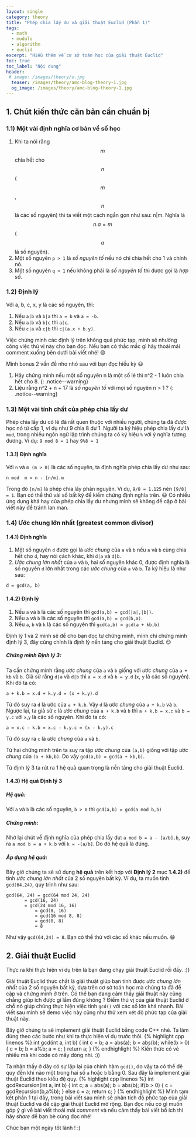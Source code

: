 ```yaml
---
layout: single
category: theory
title: "Phép chia lấy dư và giải thuật Euclid (Phần 1)"
tags:
  - math
  - modulo
  - algorithm
  - euclid
excerpt: "Hiểu thêm về cơ sở toán học của giải thuật Euclid" 
toc: true
toc_label: "Nội dung"
header:
 # image: /images/theory/u.jpg
  teaser: /images/theory/amc-blog-theory-1.jpg
  og_image: /images/theory/amc-blog-theory-1.jpg
---
```


## 1.  Chút kiến thức căn bản cần chuẩn bị
### 1.1)   Một vài định nghĩa cơ bản về số học
1. Khi ta nói rằng $$m$$ chia hết cho $$n$$ ($$m$$, $$n$$ là các số nguyên) thì ta viết một cách ngắn gọn như sau: n|m. Nghĩa là $$n.a = m$$ ($$a$$ là số nguyên).
2. Một số nguyên ```p > 1``` là *số nguyên tố* nếu nó chỉ chia hết cho 1 và chính nó.
3. Một số nguyên ```q > 1``` nếu không phải là *số nguyên tố* thì được gọi là *hợp số*. 

### 1.2) Định lý
Với a, b, c, x, y là các số nguyên, thì: 
1. Nếu ```a|b``` và ```b|a``` thì ```a = b``` và ```a = -b```.
2. Nếu ```a|b``` và ```b|c``` thì ```a|c```.
3. Nếu ```c|a``` và ```c|b``` thì ```c|(a.x + b.y)```.

Việc chứng minh các định lý trên không quá phức tạp, mình sẽ nhường công việc thú vị này cho bạn đọc. Nếu bạn có thắc mắc gì hãy thoải mái comment xuống bên dưới bài viết nhé! :smile:

Mình bonus 2 vấn đề nho nhỏ sau với bạn đọc hiếu kỳ :smiley:

 1) Hãy chứng minh nếu một số nguyên n là một số lẻ thì n^2 - 1 luôn chia hết cho 8.
 {: .notice--warning}
 2) Liệu rằng n^2 + n + 17 là *số nguyên tố* với mọi số nguyên n > 1 ?
 {: .notice--warning}
 
### 1.3) Một vài tính chất của phép chia lấy dư
  Phép chia lấy dư có lẽ đã rất quen thuộc với nhiều người, chúng ta đã được học nó từ cấp 1, ví dụ như 9 chia 8 dư 1.
  Người ta ký hiệu phép chia lấy dư là ```mod```, trong nhiều ngôn ngữ lập trình chúng ta có ký hiệu ```%``` với ý nghĩa tương đương.
  Ví dụ: ```9 mod 8 = 1``` hay ```9%8 = 1```
#### 1.3.1) Định nghĩa
Với ```n``` và ```m (m > 0)``` là các số nguyên, ta định nghĩa phép chia lấy dư như sau:

```
n mod  m = n - [n/m].m
```
Trong đó ```[n/m]``` là phép chia lấy phần nguyên. Ví dụ, ```9/8 = 1.125``` nên  ```[9/8] = 1```.
Bạn có thể thử vài số bất kỳ để kiểm chứng định nghĩa trên. :smiley:
Có nhiều ứng dụng khá hay của phép chia lấy dư nhưng mình sẽ không đề cập ở bài viết này để tránh lan man.
### 1.4)  Ước chung lớn nhất (greatest common divisor)
#### 1.4.1) Định nghĩa 
1. Một số nguyên ```d``` được gọi là *ước chung* của ```a``` và ```b``` nếu ```a``` và ```b``` cùng chia hết cho ```d```, hay nói cách khác, khi ```d|a``` và ```d|b```.
2. *Ước chung lớn nhất* của ```a``` và ```b```, hai số nguyên khác 0, được định nghĩa là số nguyên ```d``` lớn nhất trong các *ước chung* của ```a``` và ```b```. Ta ký hiệu là như sau:

```
d = gcd(a, b)
```

#### 1.4.2) Định lý
1. Nếu ```a``` và ```b``` là các số nguyên thì ```gcd(a,b) = gcd(|a|,|b|)```.
2. Nếu ```a``` và ```b``` là các số nguyên thì ```gcd(a,b) = gcd(b,a)```.
3. Nếu ```a```, ```b``` và ```k``` là các số nguyên thì ```gcd(a,b) = gcd(a + kb,b)```

Định lý 1 và 2 mình sẽ để cho bạn đọc tự chứng minh, mình chỉ chứng minh định lý 3, đây cũng chính là định lý nền tảng cho giải thuật Euclid. :wink:
##### Chứng minh Định lý 3:
Ta cần chứng minh rằng *ước chung* của ```a``` và ```b``` giống với *ước chung* của ```a + kb``` và ```b```.
Giả sử rằng ```d|a``` và ```d|b``` thì ```a = x.d``` và ```b = y.d``` (```x```, ```y```  là các số nguyên). Khi đó ta có:

```
a + k.b = x.d + k.y.d = (x + k.y).d	
```

Từ đó suy ra ```d``` là ước của ```a + k.b```. Vậy ```d``` là *ước chung* của ```a + k.b``` và ```b```.
Ngược lại, ta giả sử  ``c`` là *ước chung* của ```a + k.b``` và ```b``` thì  ```a + k.b = x.c``` và ```b = y.c``` với ```x```,```y``` là các số nguyên. Khi đó ta có:

```
a = x.c - k.b = x.c - k.y.c = (x - k.y).c
```

Từ đó suy ra ```c``` là *ước chung* của ```a``` và ```b```.

Từ hai chứng minh trên ta suy ra tập *ước chung* của ```(a,b)``` giống với tập *ước chung* của ```(a + kb,b)```. Do vậy ```gcd(a,b) = gcd(a + kb,b)```.

Từ định lý 3 ta rút ra 1 hệ quả quan trọng là nền tảng cho giải thuật Euclid.
#### 1.4.3) Hệ quả Định lý 3

##### Hệ quả:
Với ```a``` và ```b``` là các số nguyên, ```b > 0``` thì ```gcd(a,b) = gcd(a mod b,b)```
##### Chứng minh:
Nhớ lại chút về định nghĩa của phép chia lấy dư: ```a mod b = a - [a/b].b```, suy ra ```a mod b = a + k.b``` với ```k = -[a/b]```. Do đó hệ quả là đúng.
##### Áp dụng hệ quả:
Bây giờ chúng ta sẽ sử dụng **hệ quả** trên kết hợp với **Định lý 2** mục **1.4.2)** để tính *ước chung lớn nhất* của 2 số nguyên bất kỳ. Ví dụ, ta muốn tính ```gcd(64,24)```, quy trình như sau:

```
gcd(64, 24) = gcd(64 mod 24, 24)
	   = gcd(16, 24)
	   = gcd(24 mod 16, 16)
     	   = gcd(8, 16)
           = gcd(16 mod 8, 8)
           = gcd(0, 8)
           = 8
```

Như vậy ```gcd(64,24) = 8```. Bạn có thể thử với các số khác nếu muốn. :smile:
## 2. Giải thuật Euclid
Thực ra khi thực hiện ví dụ trên là bạn đang chạy giải thuật Euclid rồi đấy. :))

Giải thuật Euclid thực chất là giải thuật giúp bạn tính được *ước chung lớn nhất* của 2 số nguyên bất kỳ, dựa trên cơ sở toán học mà chúng ta đã đề cập và chứng minh ở trên.
Có thể bạn đang cảm thấy giải thuật này cũng chẳng giúp ích được gì lắm đúng không ? Điểm thú vị của giải thuật Euclid ở chỗ nó giúp chúng thực hiện việc tính ```gcd()``` với các số lớn khá nhanh. Bài viết sau mình sẽ demo việc này cũng như thử xem xét độ phức tạp của giải thuật này.

Bây giờ chúng ta sẽ implement giải thuật Euclid bằng code C++ nhé. Ta làm đúng theo các bước như khi ta thực hiện ví dụ trước thôi.
{% highlight cpp linenos %}
int gcd(int a, int b) {
   int c = b;
   a = abs(a);
   b = abs(b); 
   while(b > 0) {
      c = b;
      b = a%b;
      a = c;
   }
   return a;
}
{% endhighlight %}
  Kiến thức có vẻ nhiều mà khi code có mấy dòng nhỉ. :))
  
Ta nhận thấy ở đây có sự lặp lại của chính hàm ```gcd()```, do vậy ta có thể đệ quy đến khi nào một trong hai số ```a``` hoặc ```b``` bằng 0. Sau đây là implement giải thuật Euclid theo kiểu đệ quy.
{% highlight cpp linenos %}
int gcdRecursion(int a, int b) {
   int c; 
   a = abs(a);
   b = abs(b);
	if(b > 0) {
       c = gcdRecursion(b,a%b);
    }
   else c = a;
   return c;
}
{% endhighlight %}
Mình tạm kết phần 1 tại đây, trong bài viết sau mình sẽ phân tích độ phức tạp của giải thuật Euclid và đề cập giải thuật Euclid mở rộng.
Bạn đọc nếu có gì muốn góp ý gì về bài viết thoải mái *comment* và nếu cảm thấy bài viết bổ ích thì hãy *share* để bạn bè cùng đọc nhé! 

Chúc bạn một ngày tốt lành ! :)

